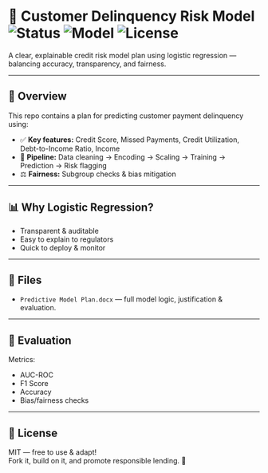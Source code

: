 # 🧩 Customer Delinquency Risk Model ![Status](https://img.shields.io/badge/status-Draft-blue) ![Model](https://img.shields.io/badge/model-Logistic%20Regression-orange) ![License](https://img.shields.io/badge/license-MIT-green)

A clear, explainable credit risk model plan using logistic regression — balancing accuracy, transparency, and fairness.

---

## 🚀 Overview

This repo contains a plan for predicting customer payment delinquency using:
- ✅ **Key features:** Credit Score, Missed Payments, Credit Utilization, Debt-to-Income Ratio, Income
- 🔄 **Pipeline:** Data cleaning → Encoding → Scaling → Training → Prediction → Risk flagging
- ⚖️ **Fairness:** Subgroup checks & bias mitigation

---

## 📊 Why Logistic Regression?

- Transparent & auditable
- Easy to explain to regulators
- Quick to deploy & monitor

---

## 🧩 Files

- `Predictive Model Plan.docx` — full model logic, justification & evaluation.

---

## 📏 Evaluation

Metrics:
- AUC-ROC
- F1 Score
- Accuracy
- Bias/fairness checks

---

## 📌 License

MIT — free to use & adapt!  
Fork it, build on it, and promote responsible lending. 🚀
